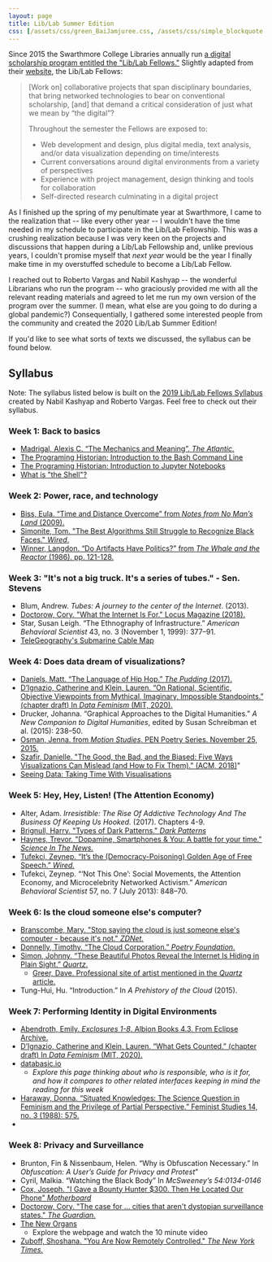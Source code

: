 ```yaml
---
layout: page
title: Lib/Lab Summer Edition
css: [/assets/css/green_BaiJamjuree.css, /assets/css/simple_blockquote.css]
---
```


Since 2015 the Swarthmore College Libraries annually run [a digital scholarship program entitled the "Lib/Lab Fellows."](http://ds.swarthmore.edu/fellows/) Slightly adapted from their [website](http://ds.swarthmore.edu/fellows/), the Lib/Lab Fellows:

> [Work on] collaborative projects that span disciplinary boundaries, that bring networked technologies to bear on conventional scholarship, [and] that demand a critical consideration of just what we mean by “the digital”?
>
> Throughout the semester the Fellows are exposed to:
>
> * Web development and design, plus digital media, text analysis, and/or data visualization depending on time/interests
> * Current conversations around digital environments from a variety of perspectives
> * Experience with project management, design thinking and tools for collaboration
> * Self-directed research culminating in a digital project

As I finished up the spring of my penultimate year at Swarthmore, I came to the realization that -- like every other year -- I wouldn't have the time needed in my schedule to participate in the Lib/Lab Fellowship. This was a crushing realization because I was very keen on the projects and discussions that happen during a Lib/Lab Fellowship and, unlike previous years, I couldn't promise myself that *next year* would be the year I finally make time in my overstuffed schedule to become a Lib/Lab Fellow.

I reached out to Roberto Vargas and Nabil Kashyap -- the wonderful Librarians who run the program -- who graciously provided me with all the relevant reading materials and agreed to let me run my own version of the program over the summer. (I mean, what else are you going to do during a global pandemic?) Consequentially, I gathered some interested people from the community and created the 2020 Lib/Lab Summer Edition! 

If you'd like to see what sorts of texts we discussed, the syllabus can be found below.



## Syllabus

Note: The syllabus listed below is built on the [2019 Lib/Lab Fellows Syllabus](https://swat-ds.github.io/liblab/) created by Nabil Kashyap and Roberto Vargas. Feel free to check out their syllabus.  

### Week 1: Back to basics

* [Madrigal, Alexis C. “The Mechanics and Meaning”. *The Atlantic*.](https://www.theatlantic.com/technology/archive/2012/06/the-mechanics-and-meaning-of-that-ol-dial-up-modem-sound/257816/)
* [The Programing Historian: Introduction to the Bash Command Line](https://programminghistorian.org/en/lessons/intro-to-bash)
* [The Programing Historian: Introduction to Jupyter Notebooks](https://programminghistorian.org/en/lessons/jupyter-notebooks)
* [What is "the Shell"?](http://linuxcommand.org/lc3_lts0010.php)

### Week 2: Power, race, and technology

* [Biss, Eula. “Time and Distance Overcome” from *Notes from No Man’s Land* (2009).](https://ir.uiowa.edu/cgi/viewcontent.cgi?article=6414&context=iowareview)
* [Simonite, Tom. "The Best Algorithms Still Struggle to Recognize Black Faces." *Wired*.](https://www.wired.com/story/best-algorithms-struggle-recognize-black-faces-equally/)
* [Winner, Langdon. “Do Artifacts Have Politics?” from *The Whale and the Reactor* (1986). pp. 121-128.](https://www.cc.gatech.edu/~beki/cs4001/Winner.pdf)

### Week 3: "It's not a big truck. It's a series of tubes." -  Sen. Stevens

* Blum, Andrew. *Tubes: A journey to the center of the Internet*. (2013).
* [Doctorow, Cory. "What the Internet Is For." Locus Magazine (2018).](https://locusmag.com/2018/11/cory-doctorow-what-the-internet-is-for/) 
* Star, Susan Leigh. “The Ethnography of Infrastructure.” *American Behavioral Scientist* 43, no. 3 (November 1, 1999): 377–91.
* [TeleGeography's Submarine Cable Map](https://www.submarinecablemap.com/)

### Week 4: Does data dream of visualizations? 

* [Daniels, Matt. “The Language of Hip Hop.” *The Pudding* (2017).](https://pudding.cool/2017/02/vocabulary/)
* [D’Ignazio, Catherine and Klein, Lauren. “On Rational, Scientific, Objective Viewpoints from Mythical, Imaginary, Impossible Standpoints.” (chapter draft) In *Data Feminism* (MIT, 2020).](https://bookbook.pubpub.org/pub/8tjbs2x5)
* Drucker, Johanna. “Graphical Approaches to the Digital Humanities.” *A New Companion to Digital Humanities*, edited by Susan Schreibman et al. (2015): 238–50.
* [Osman, Jenna. from *Motion Studies*. PEN Poetry Series. November 25, 2015.](https://pen.org/from-motion-studies/)
* [Szafir, Danielle. "The Good, the Bad, and the Biased: Five Ways Visualizations Can Mislead (and How to Fix Them)." (ACM, 2018)](https://cmci.colorado.edu/visualab/papers/p26-szafir.pdf)"
* [Seeing Data: Taking Time With Visualisations](http://seeingdata.org/sections/intro/)

### Week 5: Hey, Hey, Listen! (The Attention Economy)

* Alter, Adam. *Irresistible: The Rise Of Addictive Technology And The Business Of Keeping Us Hooked.* (2017). Chapters 4-9.
* [Brignull, Harry. "Types of Dark Patterns." *Dark Patterns*](https://www.darkpatterns.org/types-of-dark-pattern)
* [Haynes, Trevor. "Dopamine, Smartphones & You: A battle for your time." *Science In The News.*](http://sitn.hms.harvard.edu/flash/2018/dopamine-smartphones-battle-time/)
* [Tufekci, Zeynep. “It’s the (Democracy-Poisoning) Golden Age of Free Speech.” *Wired.*](https://www.wired.com/story/free-speech-issue-tech-turmoil-new-censorship/)
* Tufekci, Zeynep. “‘Not This One’: Social Movements, the Attention Economy, and Microcelebrity Networked Activism.” *American Behavioral Scientist* 57, no. 7 (July 2013): 848–70.

### Week 6: Is the cloud someone else's computer?

* [Branscombe, Mary. "Stop saying the cloud is just someone else's computer - because it's not." *ZDNet.*](https://www.zdnet.com/article/stop-saying-the-cloud-is-just-someone-elses-computer-because-its-not/)
* [Donnelly, Timothy. “The Cloud Corporation.” *Poetry Foundation*.](https://www.poetryfoundation.org/poems/54305/the-cloud-corporation)
* [Simon, Johnny. “These Beautiful Photos Reveal the Internet Is Hiding in Plain Sight.” *Quartz*.](https://qz.com/770849/these-beautiful-photos-reveal-the-internet-is-hiding-in-plain-sight/)
  * [Greer, Dave. Professional site of artist mentioned in the *Quartz* article.](https://davegreer.cc/INTERNET)
* Tung-Hui, Hu. “Introduction.” In *A Prehistory of the Cloud* (2015).

### Week 7: Performing Identity in Digital Environments

* [Abendroth, Emily. *Exclosures 1-8*. Albion Books 4.3. From Eclipse Archive.](http://eclipsearchive.org/projects/EXCLOSURES/Exclosures.pdf)
* [D’Ignazio, Catherine and Klein, Lauren. “What Gets Counted.” (chapter draft) In *Data Feminism* (MIT, 2020).](https://bookbook.pubpub.org/pub/rykaknh1)
* [databasic.io](https://databasic.io/en/)
  * *Explore this page thinking about who is responsible, who is it for, and how it compares to other related interfaces keeping in mind the reading for this week*
* [Haraway, Donna. “Situated Knowledges: The Science Question in Feminism and the Privilege of Partial Perspective.” Feminist Studies 14, no. 3 (1988): 575.](https://philpapers.org/archive/HARSKT.pdf)
* 

### Week 8: Privacy and Surveillance 

* Brunton, Fin & Nissenbaum, Helen. “Why is Obfuscation Necessary.” In *Obfuscation: A User’s Guide for Privacy and Protest*”
* Cyril, Malkia. “Watching the Black Body” In *McSweeney’s 54:0134-0146*
* [Cox, Joseph. "I Gave a Bounty Hunter $300. Then He Located Our Phone" *Motherboard*](https://www.vice.com/en_us/article/nepxbz/i-gave-a-bounty-hunter-300-dollars-located-phone-microbilt-zumigo-tmobile)
* [Doctorow, Cory. "The case for ... cities that aren't dystopian surveillance states." *The Guardian.*](https://www.theguardian.com/cities/2020/jan/17/the-case-for-cities-where-youre-the-sensor-not-the-thing-being-sensed)
* [The New Organs](https://neworgans.net/) 
  * Explore the webpage and watch the 10 minute video
* [Zuboff, Shoshana. "You Are Now Remotely Controlled." *The New York Times.*](https://www.nytimes.com/2020/01/24/opinion/sunday/surveillance-capitalism.html)

